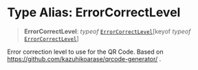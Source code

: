 # Type Alias: ErrorCorrectLevel

> **ErrorCorrectLevel**: *typeof* [`ErrorCorrectLevel`](../variables/ErrorCorrectLevel.md)\[keyof *typeof* [`ErrorCorrectLevel`](../variables/ErrorCorrectLevel.md)\]

Error correction level to use for the QR Code.
Based on https://github.com/kazuhikoarase/qrcode-generator/ .
